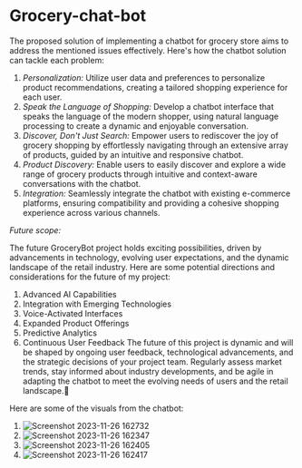 # Grocery-chat-bot

The proposed solution of implementing a chatbot for grocery store aims to address the mentioned issues effectively.
Here's how the chatbot solution can tackle each problem:
1. *Personalization:* Utilize user data and preferences to personalize product recommendations, creating a tailored shopping experience for each user.
2. *Speak the Language of Shopping:* Develop a chatbot interface that speaks the language of the modern shopper, using natural language processing to create a dynamic and enjoyable conversation.
3. *Discover, Don't Just Search:* Empower users to rediscover the joy of grocery shopping by effortlessly navigating through an extensive array of products, guided by an intuitive and responsive chatbot.
4. *Product Discovery:* Enable users to easily discover and explore a wide range of grocery products through intuitive and context-aware conversations with the chatbot.
5. *Integration:* Seamlessly integrate the chatbot with existing e-commerce platforms, ensuring compatibility and providing a cohesive shopping experience across various channels.


*Future scope:*

The future GroceryBot project holds exciting possibilities, driven by advancements in technology, evolving user expectations, and the dynamic landscape of the retail industry. Here are some potential directions and considerations for the future of my project:
1. Advanced AI Capabilities
2. Integration with Emerging Technologies
3. Voice-Activated Interfaces
4. Expanded Product Offerings
5. Predictive Analytics
6. Continuous User Feedback
The future of this project is dynamic and will be shaped by ongoing user feedback, technological advancements, and the strategic decisions of your project team. Regularly assess market trends, stay informed about industry developments, and be agile in adapting the chatbot to meet the evolving needs of users and the retail landscape.


Here are some of the visuals from the chatbot:


1. ![Screenshot 2023-11-26 162732](https://github.com/aamirmohd01/Grocery-chat-bot/assets/110297027/c9a279b2-f207-426f-99e6-380fd6ac2dce)
2. ![Screenshot 2023-11-26 162347](https://github.com/aamirmohd01/Grocery-chat-bot/assets/110297027/a329c018-2e92-4c4e-8357-26a76f9c686a)
3. ![Screenshot 2023-11-26 162405](https://github.com/aamirmohd01/Grocery-chat-bot/assets/110297027/e64ea30b-b328-4a4a-aed9-c6f4a3d9afcf)
4. ![Screenshot 2023-11-26 162417](https://github.com/aamirmohd01/Grocery-chat-bot/assets/110297027/3aec46ad-3916-47d8-b64c-b8d8f8584f48)
